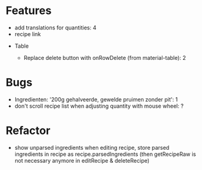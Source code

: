 # Features

- add translations for quantities: 4
- recipe link

* Table

  - Replace delete button with onRowDelete (from material-table): 2

# Bugs

- Ingredienten: '200g gehalveerde, gewelde pruimen zonder pit': 1
- don't scroll recipe list when adjusting quantity with mouse wheel: ?

# Refactor

- show unparsed ingredients when editing recipe, store parsed ingredients in recipe as recipe.parsedIngredients (then getRecipeRaw is not necessary anymore in editRecipe & deleteRecipe)
